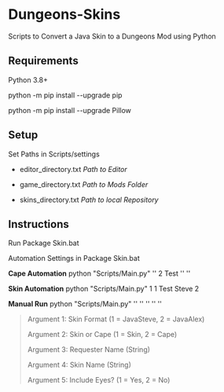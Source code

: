 # Dungeons-Skins
Scripts to Convert a Java Skin to a Dungeons Mod using Python

## Requirements

Python 3.8+

python -m pip install --upgrade pip

python -m pip install --upgrade Pillow

## Setup

Set Paths in Scripts/settings

* editor_directory.txt *Path to Editor*

* game_directory.txt *Path to Mods Folder*

* skins_directory.txt *Path to local Repository*

## Instructions

Run Package Skin.bat

Automation Settings in Package Skin.bat

**Cape Automation** python "Scripts/Main.py" '' 2 Test '' ''

**Skin Automation** python "Scripts/Main.py" 1 1 Test Steve 2

**Manual Run** python "Scripts/Main.py" '' '' '' '' ''

> Argument 1: Skin Format (1 = JavaSteve, 2 = JavaAlex)
> 
> Argument 2: Skin or Cape (1 = Skin, 2 = Cape)
> 
> Argument 3: Requester Name (String)
> 
> Argument 4: Skin Name (String)
> 
> Argument 5: Include Eyes? (1 = Yes, 2 = No)
